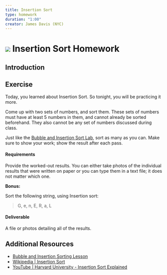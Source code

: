 ```yaml
---
title: Insertion Sort
type: homework
duration: "1:00"
creator: James Davis (NYC)
---
```


# ![](https://ga-dash.s3.amazonaws.com/production/assets/logo-9f88ae6c9c3871690e33280fcf557f33.png) Insertion Sort Homework

## Introduction

## Exercise

Today, you learned about Insertion Sort. So tonight, you will be practicing it more.

Come up with two sets of numbers, and sort them. These sets of numbers must have at least 5 numbers in them, and cannot already be sorted beforehand. They also cannot be any set of numbers discussed during class.

Just like the [Bubble and Insertion Sort Lab](https://github.com/ga-adi/Bubble-and-Insertion-Sorting-Lab), sort as many as you can. Make sure to show your work; show the result after each pass.

#### Requirements

Provide the worked-out results. You can either take photos of the individual results that were written on paper or you can type them in a text file; it does not matter which one.

**Bonus:**

Sort the following string, using Insertion sort:

> G, e, n, E, R, a, L

#### Deliverable

A file or photos detailing all of the results.

## Additional Resources

- [Bubble and Insertion Sorting Lesson](https://github.com/ga-adi/adi-nyc-cheesecake/tree/master/resources/10-computer-science/sorting-algorithms-lesson)
- [Wikipedia | Insertion Sort](https://en.wikipedia.org/wiki/Insertion_sort)
- [YouTube | Harvard University - Insertion Sort Explained](https://www.youtube.com/watch?v=DFG-XuyPYUQ)
